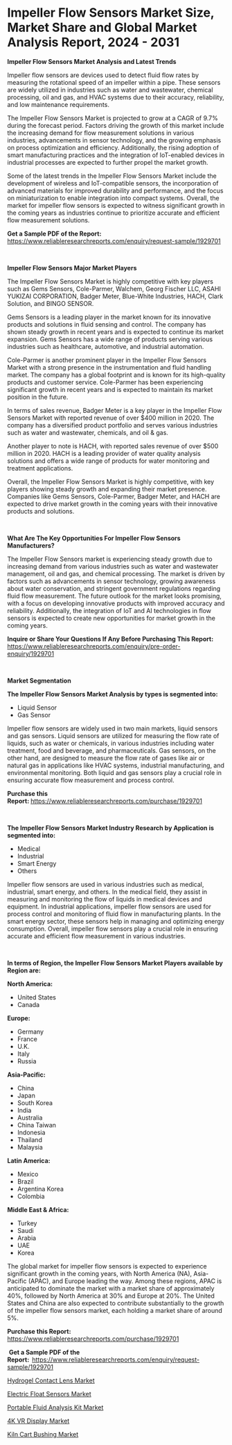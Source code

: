 <p><h1>Impeller Flow Sensors Market Size, Market Share and Global Market Analysis Report, 2024 - 2031</h1></p><p><strong>Impeller Flow Sensors Market Analysis and Latest Trends</strong></p>
<p><p>Impeller flow sensors are devices used to detect fluid flow rates by measuring the rotational speed of an impeller within a pipe. These sensors are widely utilized in industries such as water and wastewater, chemical processing, oil and gas, and HVAC systems due to their accuracy, reliability, and low maintenance requirements.</p><p>The Impeller Flow Sensors Market is projected to grow at a CAGR of 9.7% during the forecast period. Factors driving the growth of this market include the increasing demand for flow measurement solutions in various industries, advancements in sensor technology, and the growing emphasis on process optimization and efficiency. Additionally, the rising adoption of smart manufacturing practices and the integration of IoT-enabled devices in industrial processes are expected to further propel the market growth.</p><p>Some of the latest trends in the Impeller Flow Sensors Market include the development of wireless and IoT-compatible sensors, the incorporation of advanced materials for improved durability and performance, and the focus on miniaturization to enable integration into compact systems. Overall, the market for impeller flow sensors is expected to witness significant growth in the coming years as industries continue to prioritize accurate and efficient flow measurement solutions.</p></p>
<p><strong>Get a Sample PDF of the Report:&nbsp;</strong> <a href="https://www.reliableresearchreports.com/enquiry/request-sample/1929701">https://www.reliableresearchreports.com/enquiry/request-sample/1929701</a></p>
<p>&nbsp;</p>
<p><strong>Impeller Flow Sensors Major Market Players</strong></p>
<p><p>The Impeller Flow Sensors Market is highly competitive with key players such as Gems Sensors, Cole-Parmer, Walchem, Georg Fischer LLC, ASAHI YUKIZAI CORPORATION, Badger Meter, Blue-White Industries, HACH, Clark Solution, and BINGO SENSOR.</p><p>Gems Sensors is a leading player in the market known for its innovative products and solutions in fluid sensing and control. The company has shown steady growth in recent years and is expected to continue its market expansion. Gems Sensors has a wide range of products serving various industries such as healthcare, automotive, and industrial automation.</p><p>Cole-Parmer is another prominent player in the Impeller Flow Sensors Market with a strong presence in the instrumentation and fluid handling market. The company has a global footprint and is known for its high-quality products and customer service. Cole-Parmer has been experiencing significant growth in recent years and is expected to maintain its market position in the future.</p><p>In terms of sales revenue, Badger Meter is a key player in the Impeller Flow Sensors Market with reported revenue of over $400 million in 2020. The company has a diversified product portfolio and serves various industries such as water and wastewater, chemicals, and oil & gas.</p><p>Another player to note is HACH, with reported sales revenue of over $500 million in 2020. HACH is a leading provider of water quality analysis solutions and offers a wide range of products for water monitoring and treatment applications.</p><p>Overall, the Impeller Flow Sensors Market is highly competitive, with key players showing steady growth and expanding their market presence. Companies like Gems Sensors, Cole-Parmer, Badger Meter, and HACH are expected to drive market growth in the coming years with their innovative products and solutions.</p></p>
<p>&nbsp;</p>
<p><strong>What Are The Key Opportunities For Impeller Flow Sensors Manufacturers?</strong></p>
<p><p>The Impeller Flow Sensors market is experiencing steady growth due to increasing demand from various industries such as water and wastewater management, oil and gas, and chemical processing. The market is driven by factors such as advancements in sensor technology, growing awareness about water conservation, and stringent government regulations regarding fluid flow measurement. The future outlook for the market looks promising, with a focus on developing innovative products with improved accuracy and reliability. Additionally, the integration of IoT and AI technologies in flow sensors is expected to create new opportunities for market growth in the coming years.</p></p>
<p><strong>Inquire or Share Your Questions If Any Before Purchasing This Report:</strong> <a href="https://www.reliableresearchreports.com/enquiry/pre-order-enquiry/1929701">https://www.reliableresearchreports.com/enquiry/pre-order-enquiry/1929701</a></p>
<p>&nbsp;</p>
<p><strong>Market Segmentation</strong></p>
<p><strong>The Impeller Flow Sensors Market Analysis by types is segmented into:</strong></p>
<p><ul><li>Liquid Sensor</li><li>Gas Sensor</li></ul></p>
<p><p>Impeller flow sensors are widely used in two main markets, liquid sensors and gas sensors. Liquid sensors are utilized for measuring the flow rate of liquids, such as water or chemicals, in various industries including water treatment, food and beverage, and pharmaceuticals. Gas sensors, on the other hand, are designed to measure the flow rate of gases like air or natural gas in applications like HVAC systems, industrial manufacturing, and environmental monitoring. Both liquid and gas sensors play a crucial role in ensuring accurate flow measurement and process control.</p></p>
<p><strong>Purchase this Report:&nbsp;</strong><a href="https://www.reliableresearchreports.com/purchase/1929701">https://www.reliableresearchreports.com/purchase/1929701</a></p>
<p>&nbsp;</p>
<p><strong>The Impeller Flow Sensors Market Industry Research by Application is segmented into:</strong></p>
<p><ul><li>Medical</li><li>Industrial</li><li>Smart Energy</li><li>Others</li></ul></p>
<p><p>Impeller flow sensors are used in various industries such as medical, industrial, smart energy, and others. In the medical field, they assist in measuring and monitoring the flow of liquids in medical devices and equipment. In industrial applications, impeller flow sensors are used for process control and monitoring of fluid flow in manufacturing plants. In the smart energy sector, these sensors help in managing and optimizing energy consumption. Overall, impeller flow sensors play a crucial role in ensuring accurate and efficient flow measurement in various industries.</p></p>
<p>&nbsp;</p>
<p><strong>In terms of Region, the Impeller Flow Sensors Market Players available by Region are:</strong></p>
<p>
    <p> <strong> North America: </strong>
        <ul>
            <li>United States</li>
            <li>Canada</li>
        </ul>
        </p> 
    <p> <strong> Europe: </strong>
        <ul>
            <li>Germany</li>
            <li>France</li>
            <li>U.K.</li>
            <li>Italy</li>
            <li>Russia</li>
        </ul>
        </p> 
    <p> <strong> Asia-Pacific: </strong>
        <ul>
            <li>China</li>
            <li>Japan</li>
            <li>South Korea</li>
            <li>India</li>
            <li>Australia</li>
            <li>China Taiwan</li>
            <li>Indonesia</li>
            <li>Thailand</li>
            <li>Malaysia</li>
        </ul>
        </p> 
    <p> <strong> Latin America: </strong>
        <ul>
            <li>Mexico</li>
            <li>Brazil</li>
            <li>Argentina Korea</li>
            <li>Colombia</li>
        </ul>
        </p> 
    <p> <strong> Middle East & Africa: </strong>
        <ul>
            <li>Turkey</li>
            <li>Saudi</li>
            <li>Arabia</li>
            <li>UAE</li>
            <li>Korea</li>
        </ul>
    </p>
    </p>
<p><p>The global market for impeller flow sensors is expected to experience significant growth in the coming years, with North America (NA), Asia-Pacific (APAC), and Europe leading the way. Among these regions, APAC is anticipated to dominate the market with a market share of approximately 40%, followed by North America at 30% and Europe at 20%. The United States and China are also expected to contribute substantially to the growth of the impeller flow sensors market, each holding a market share of around 5%.</p></p>
<p><strong>Purchase this Report: </strong><a href="https://www.reliableresearchreports.com/purchase/1929701">https://www.reliableresearchreports.com/purchase/1929701</a></p>
<p>&nbsp;<strong>Get a Sample PDF of the Report:&nbsp;&nbsp;</strong><a href="https://www.reliableresearchreports.com/enquiry/request-sample/1929701">https://www.reliableresearchreports.com/enquiry/request-sample/1929701</a></p>
<p><strong></strong></p>
<p><p><a href="https://view.publitas.com/reportprime-1/hydrogel-contact-lens-market-provides-detailed-segmentation-of-this-market-based-on-type-application-and-region-and-forecast-for-the-period-from-2024-2031/">Hydrogel Contact Lens Market</a></p><p><a href="https://github.com/danielneavesallisons03mba/Market-Research-Report-List-1/blob/main/electric-float-sensors-market.md">Electric Float Sensors Market</a></p><p><a href="https://automatic-knee-4c7.notion.site/Portable-Fluid-Analysis-Kit-Market-Size-Growth-and-Forecast-from-2024-2031-956ad230edfd41318260809aa674b03b">Portable Fluid Analysis Kit Market</a></p><p><a href="https://view.publitas.com/reportprime-1/4k-vr-display-market-furnish-information-about-market-size-market-share-market-dynamics-and-projections-spanning-from-2024-to-2031/">4K VR Display Market</a></p><p><a href="https://sulfuric-clavicle-d39.notion.site/Kiln-Cart-Bushing-Market-Size-Market-Trends-and-Growth-Outlook-forecasted-for-period-from-2024-to--48e8e7fde3654d9aab55262500e757bb">Kiln Cart Bushing Market</a></p></p>